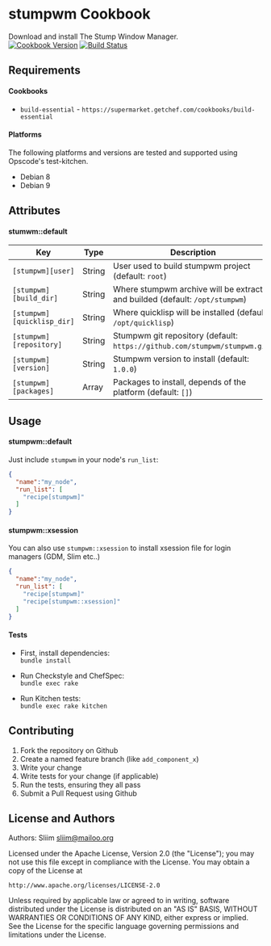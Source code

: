 stumpwm Cookbook
================
Download and install The Stump Window Manager.  
[![Cookbook Version](https://img.shields.io/cookbook/v/stumpwm.svg)](https://community.opscode.com/cookbooks/stumpwm) [![Build Status](https://travis-ci.org/sliim-cookbooks/stumpwm.svg?branch=master)](https://travis-ci.org/sliim-cookbooks/stumpwm) 

Requirements
------------
#### Cookbooks
- `build-essential` - `https://supermarket.getchef.com/cookbooks/build-essential`

#### Platforms
The following platforms and versions are tested and supported using Opscode's test-kitchen.
- Debian 8
- Debian 9

Attributes
----------
#### stumwm::default
|  Key                       |  Type  |  Description                                                                  |
| -------------------------- | ------ | ----------------------------------------------------------------------------- |
| `[stumpwm][user]`          | String | User used to build stumpwm project (default: `root`)                          |
| `[stumpwm][build_dir]`     | String | Where stumpwm archive will be extracted and builded (default: `/opt/stumpwm`) |
| `[stumpwm][quicklisp_dir]` | String | Where quicklisp will be installed (default: `/opt/quicklisp`)                 |
| `[stumpwm][repository]`    | String | Stumpwm git repository (default: `https://github.com/stumpwm/stumpwm.git`)    |
| `[stumpwm][version]`       | String | Stumpwm version to install (default: `1.0.0`)                                 |
| `[stumpwm][packages]`      | Array  | Packages to install, depends of the platform (default: `[]`)                  |

Usage
-----
#### stumpwm::default
Just include `stumpwm` in your node's `run_list`:

```json
{
  "name":"my_node",
  "run_list": [
    "recipe[stumpwm]"
  ]
}
```

#### stumpwm::xsession
You can also use `stumpwm::xsession` to install xsession file for login managers (GDM, Slim etc..)

```json
{
  "name":"my_node",
  "run_list": [
    "recipe[stumpwm]"
    "recipe[stumpwm::xsession]"
  ]
}
```

#### Tests

- First, install dependencies:  
`bundle install`

- Run Checkstyle and ChefSpec:  
`bundle exec rake`

- Run Kitchen tests:  
`bundle exec rake kitchen`  

Contributing
------------
1. Fork the repository on Github
2. Create a named feature branch (like `add_component_x`)
3. Write your change
4. Write tests for your change (if applicable)
5. Run the tests, ensuring they all pass
6. Submit a Pull Request using Github

License and Authors
-------------------
Authors: Sliim <sliim@mailoo.org> 

Licensed under the Apache License, Version 2.0 (the "License"); you may not use this file except in compliance with the License. You may obtain a copy of the License at

    http://www.apache.org/licenses/LICENSE-2.0

Unless required by applicable law or agreed to in writing, software distributed under the License is distributed on an "AS IS" BASIS, WITHOUT WARRANTIES OR CONDITIONS OF ANY KIND, either express or implied. See the License for the specific language governing permissions and limitations under the License.
